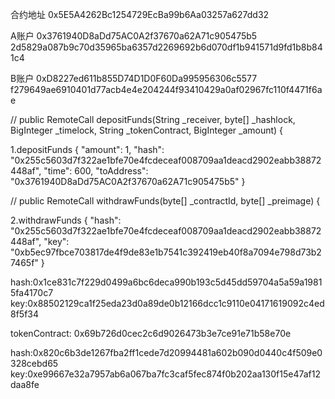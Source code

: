 
合约地址
0x5E5A4262Bc1254729EcBa99b6Aa03257a627dd32



A账户
0x3761940D8aDd75AC0A2f37670a62A71c905475b5
2d5829a087b9c70d35965ba6357d2269692b6d070df1b941571d9fd1b8b841c4

B账户
0xD8227ed611b855D74D1D0F60Da995956306c5577
f279649ae6910401d77acb4e4e204244f93410429a0af02967fc110f4471f6ae

//    public RemoteCall<TransactionReceipt> depositFunds(String _receiver, byte[] _hashlock, BigInteger _timelock, String _tokenContract, BigInteger _amount) {

1.depositFunds
{
"amount": 1,
"hash": "0x255c5603d7f322ae1bfe70e4fcdeceaf008709aa1deacd2902eabb38872448af",
"time": 600,
"toAddress": "0x3761940D8aDd75AC0A2f37670a62A71c905475b5"
}

//    public RemoteCall<TransactionReceipt> withdrawFunds(byte[] _contractId, byte[] _preimage) {

2.withdrawFunds
{
"hash": "0x255c5603d7f322ae1bfe70e4fcdeceaf008709aa1deacd2902eabb38872448af",
"key": "0xb5ec97fbce703817de4f9de83e1b7541c392419eb40f8a7094e798d73b27465f"
}


hash:0x1ce831c7f229d0499a6bc6deca990b193c5d45dd59704a5a59a19815fa4170c7
key:0x88502129ca1f25eda23d0a89de0b12166dcc1c9110e04171619092c4ed8f5f34

tokenContract: 0x69b726d0cec2c6d9026473b3e7ce91e71b58e70e

hash:0x820c6b3de1267fba2ff1cede7d20994481a602b090d0440c4f509e0328cebd65
key:0xe99667e32a7957ab6a067ba7fc3caf5fec874f0b202aa130f15e47af12daa8fe


